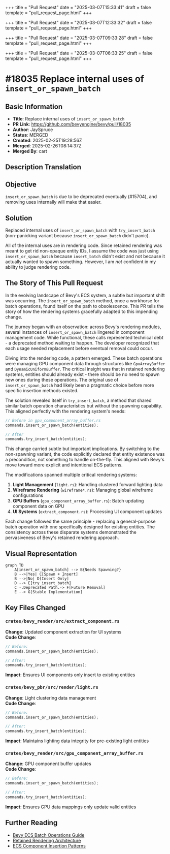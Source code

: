 +++
title = "Pull Request"
date = "2025-03-07T15:33:41"
draft = false
template = "pull_request_page.html"
+++

+++
title = "Pull Request"
date = "2025-03-07T12:33:32"
draft = false
template = "pull_request_page.html"
+++

+++
title = "Pull Request"
date = "2025-03-07T09:33:28"
draft = false
template = "pull_request_page.html"
+++

+++
title = "Pull Request"
date = "2025-03-07T06:33:25"
draft = false
template = "pull_request_page.html"
+++

# #18035 Replace internal uses of `insert_or_spawn_batch`

## Basic Information
- **Title**: Replace internal uses of `insert_or_spawn_batch`
- **PR Link**: https://github.com/bevyengine/bevy/pull/18035
- **Author**: JaySpruce
- **Status**: MERGED
- **Created**: 2025-02-25T19:28:56Z
- **Merged**: 2025-02-26T08:14:37Z
- **Merged By**: cart

## Description Translation

## Objective
`insert_or_spawn_batch` is due to be deprecated eventually (#15704), and removing uses internally will make that easier.

## Solution

Replaced internal uses of `insert_or_spawn_batch` with `try_insert_batch` (non-panicking variant because `insert_or_spawn_batch` didn't panic).

All of the internal uses are in rendering code. Since retained rendering was meant to get rid non-opaque entity IDs, I assume the code was just using `insert_or_spawn_batch` because `insert_batch` didn't exist and not because it actually wanted to spawn something. However, I am *not* confident in my ability to judge rendering code.

## The Story of This Pull Request

In the evolving landscape of Bevy's ECS system, a subtle but important shift was occurring. The `insert_or_spawn_batch` method, once a workhorse for batch operations, found itself on the path to obsolescence. This PR tells the story of how the rendering systems gracefully adapted to this impending change.

The journey began with an observation: across Bevy's rendering modules, several instances of `insert_or_spawn_batch` lingered in component management code. While functional, these calls represented technical debt - a deprecated method waiting to happen. The developer recognized that each usage needed replacement before eventual removal could occur.

Diving into the rendering code, a pattern emerged. These batch operations were managing GPU component data through structures like `GpuArrayBuffer` and `DynamicUniformBuffer`. The critical insight was that in retained rendering systems, entities should already exist - there should be no need to spawn new ones during these operations. The original use of `insert_or_spawn_batch` had likely been a pragmatic choice before more specific insertion methods existed.

The solution revealed itself in `try_insert_batch`, a method that shared similar batch operation characteristics but without the spawning capability. This aligned perfectly with the rendering system's needs:

```rust
// Before in gpu_component_array_buffer.rs
commands.insert_or_spawn_batch(entities);

// After
commands.try_insert_batch(entities);
```

This change carried subtle but important implications. By switching to the non-spawning variant, the code explicitly declared that entity existence was a precondition, not something to handle on-the-fly. This aligned with Bevy's move toward more explicit and intentional ECS patterns.

The modifications spanned multiple critical rendering systems:

1. **Light Management** (`light.rs`): Handling clustered forward lighting data
2. **Wireframe Rendering** (`wireframe*.rs`): Managing global wireframe configurations
3. **GPU Buffers** (`gpu_component_array_buffer.rs`): Batch updating component data on GPU
4. **UI Systems** (`extract_component.rs`): Processing UI component updates

Each change followed the same principle - replacing a general-purpose batch operation with one specifically designed for existing entities. The consistency across these disparate systems demonstrated the pervasiveness of Bevy's retained rendering approach.

## Visual Representation

```mermaid
graph TD
    A[insert_or_spawn_batch] --> B{Needs Spawning?}
    B -->|Yes| C[Spawn + Insert]
    B -->|No| D[Insert Only]
    D --> E[try_insert_batch]
    C -.Deprecated Path.-> F[Future Removal]
    E --> G[Stable Implementation]
```

## Key Files Changed

### `crates/bevy_render/src/extract_component.rs`
**Change**: Updated component extraction for UI systems  
**Code Change**:
```rust
// Before:
commands.insert_or_spawn_batch(entities);

// After:
commands.try_insert_batch(entities);
```
**Impact**: Ensures UI components only insert to existing entities

### `crates/bevy_pbr/src/render/light.rs`
**Change**: Light clustering data management  
**Code Change**:
```rust
// Before:
commands.insert_or_spawn_batch(entities);

// After:
commands.try_insert_batch(entities);
```
**Impact**: Maintains lighting data integrity for pre-existing light entities

### `crates/bevy_render/src/gpu_component_array_buffer.rs`
**Change**: GPU component buffer updates  
**Code Change**:
```rust
// Before:
commands.insert_or_spawn_batch(entities);

// After:
commands.try_insert_batch(entities);
```
**Impact**: Ensures GPU data mappings only update valid entities

## Further Reading
- [Bevy ECS Batch Operations Guide](https://bevyengine.org/learn/ECS/batch-ops/)
- [Retained Rendering Architecture](https://bevyengine.org/learn/architecture/retained-rendering/)
- [ECS Component Insertion Patterns](https://bevyengine.org/learn/ECS/component-insertion/)